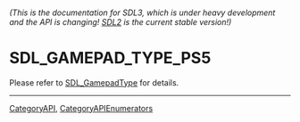 ###### (This is the documentation for SDL3, which is under heavy development and the API is changing! [SDL2](https://wiki.libsdl.org/SDL2/) is the current stable version!)
# SDL_GAMEPAD_TYPE_PS5

Please refer to [SDL_GamepadType](SDL_GamepadType) for details.

----
[CategoryAPI](CategoryAPI), [CategoryAPIEnumerators](CategoryAPIEnumerators)

